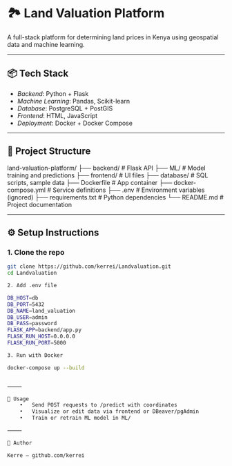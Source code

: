 
# 🏞 Land Valuation Platform

A full-stack platform for determining land prices in Kenya using geospatial data and machine learning.

---

## 📦 Tech Stack

- *Backend*: Python + Flask  
- *Machine Learning*: Pandas, Scikit-learn  
- *Database*: PostgreSQL + PostGIS  
- *Frontend*: HTML, JavaScript  
- *Deployment*: Docker + Docker Compose  

---

## 📁 Project Structure

land-valuation-platform/
├── backend/              # Flask API
├── ML/                   # Model training and predictions
├── frontend/             # UI files
├── database/             # SQL scripts, sample data
├── Dockerfile            # App container
├── docker-compose.yml    # Service definitions
├── .env                  # Environment variables (ignored)
├── requirements.txt      # Python dependencies
└── README.md             # Project documentation

---

## ⚙ Setup Instructions

### 1. Clone the repo
```bash
git clone https://github.com/kerrei/Landvaluation.git
cd Landvaluation

2. Add .env file

DB_HOST=db
DB_PORT=5432
DB_NAME=land_valuation
DB_USER=admin
DB_PASS=password
FLASK_APP=backend/app.py
FLASK_RUN_HOST=0.0.0.0
FLASK_RUN_PORT=5000

3. Run with Docker

docker-compose up --build


⸻

🚀 Usage
	•	Send POST requests to /predict with coordinates
	•	Visualize or edit data via frontend or DBeaver/pgAdmin
	•	Train or retrain ML model in ML/

⸻

👤 Author

Kerre – github.com/kerrei
